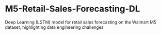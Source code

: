 # M5-Retail-Sales-Forecasting-DL
Deep Learning (LSTM) model for retail sales forecasting on the Walmart M5 dataset, highlighting data engineering challenges
